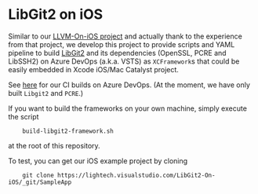 LibGit2 on iOS
==============

Similar to our [LLVM-On-iOS project](https://github.com/light-tech/LLVM-On-iOS) and actually thank to the experience from that project, we develop this project to provide scripts and YAML pipeline to build [LibGit2](https://github.com/libgit2/libgit2) and its dependencies (OpenSSL, PCRE and LibSSH2) on Azure DevOps (a.k.a. VSTS) as `XCFramework`s that could be easily embedded in Xcode iOS/Mac Catalyst project.

See [here](https://lightech.visualstudio.com/LibGit2-On-iOS/_build?definitionId=85) for our CI builds on Azure DevOps. (At the moment, we have only built `Libgit2` and `PCRE`.)

If you want to build the frameworks on your own machine, simply execute the script
```shell
    build-libgit2-framework.sh
```
at the root of this repository.

To test, you can get our iOS example project by cloning
```shell
    git clone https://lightech.visualstudio.com/LibGit2-On-iOS/_git/SampleApp
```

